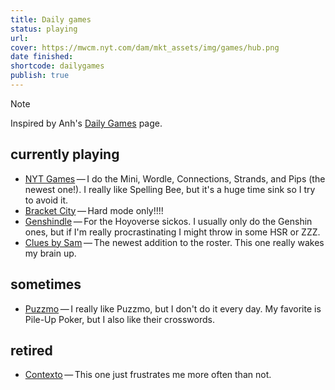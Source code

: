 ```yaml
---
title: Daily games
status: playing
url:
cover: https://mwcm.nyt.com/dam/mkt_assets/img/games/hub.png
date finished:
shortcode: dailygames
publish: true
---
```


> [!NOTE]
> Inspired by Anh's [Daily Games](https://anhvn.com/games/daily-games/) page.

## currently playing
- [NYT Games](https://www.nytimes.com/crosswords) — I do the Mini, Wordle, Connections, Strands, and Pips (the newest one!). I really like Spelling Bee, but it's a huge time sink so I try to avoid it.
- [Bracket City](https://www.theatlantic.com/games/bracket-city/) — Hard mode only!!!!
- [Genshindle](https://us.genshindle.com/) — For the Hoyoverse sickos. I usually only do the Genshin ones, but if I'm really procrastinating I might throw in some HSR or ZZZ.
- [Clues by Sam](https://cluesbysam.com/) — The newest addition to the roster. This one really wakes my brain up.

## sometimes
- [Puzzmo](https://www.puzzmo.com/today) — I really like Puzzmo, but I don't do it every day. My favorite is Pile-Up Poker, but I also like their crosswords.

## retired
- [Contexto](https://contexto.me/en/) — This one just frustrates me more often than not.
